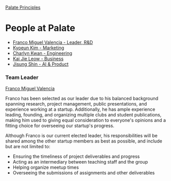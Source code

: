 [Palate Principles](./principles.md)

# People at Palate
- [Franco Miguel Valencia - Leader, R&D](./francomiguel_valencia.md)
- [Kyoeun Kim - Marketing](./kyoeun_kim.md)
- [Charlyn Kwan - Engineering](./charlyn_kwan.md)
- [Kai Jie Leow - Business](./kai_jie_leow.md)
- [Jisung Shin - AI & Product](./jisung_shin.md)

### Team Leader
[Franco Miguel Valencia](./francomiguel_valencia.md)  

Franco has been selected as our leader due to his balanced background spanning research, project management, public presentations, and experience working at a startup. Additionally, he has ample experience leading, founding, and organizing multiple clubs and student publications, making him used to giving equal consideration to everyone's opinions and a fitting choice for overseeing our startup's progress.

Although Franco is our current elected leader, his responsibilities will be shared among the other startup members as best as possible, and include but are not limited to:
- Ensuring the timeliness of project deliverables and progress
- Acting as an intermediary between teaching staff and the group
- Helping organize meetup times
- Overseeing the submissions of assignments and other deliverables
